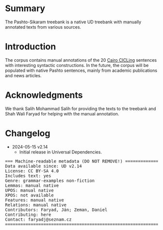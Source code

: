 # Summary

The Pashto-Sikaram treebank is a native UD treebank with manually annotated texts from various sources.

# Introduction

The corpus contains manual annotations of the 20 [Cairo CICLing](https://github.com/UniversalDependencies/cairo)
sentences with interesting syntactic constructions. In the future, the corpus will
be populated with native Pashto sentences, mainly from academic publications and news articles.


# Acknowledgments

We thank Salih Mohammad Salih for providing the texts to the treebank and Shah Wali Faryad for helping with the manual annotation.


# Changelog

* 2024-05-15 v2.14
  * Initial release in Universal Dependencies.


<pre>
=== Machine-readable metadata (DO NOT REMOVE!) ================================
Data available since: UD v2.14
License: CC BY-SA 4.0
Includes text: yes
Genre: grammar-examples non-fiction
Lemmas: manual native
UPOS: manual native
XPOS: not available
Features: manual native
Relations: manual native
Contributors: Faryad, Ján; Zeman, Daniel
Contributing: here
Contact: faryadj@seznam.cz
===============================================================================
</pre>
